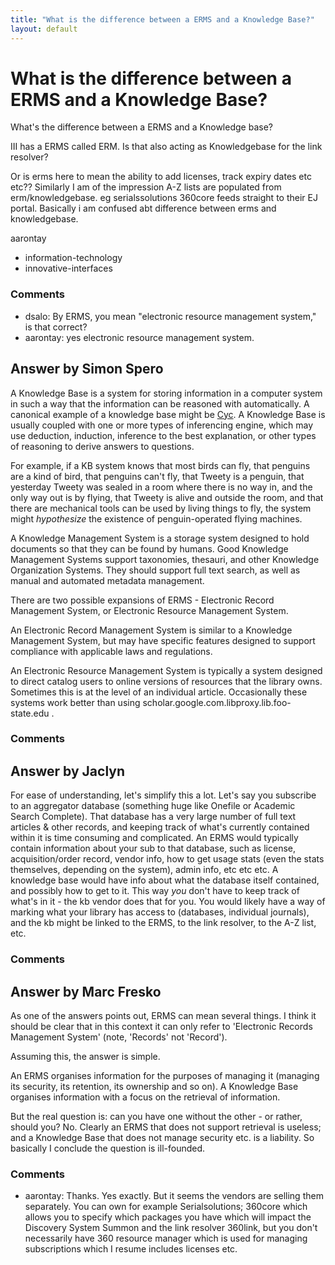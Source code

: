 ```yaml
---
title: "What is the difference between a ERMS and a Knowledge Base?"
layout: default
---
```

What is the difference between a ERMS and a Knowledge Base?
=====================
What's the difference between a ERMS and a Knowledge base?

III has a ERMS called ERM. Is that also acting as Knowledgebase for the
link resolver?

Or is erms here to mean the ability to add licenses, track expiry dates
etc etc?? Similarly I am of the impression A-Z lists are populated from
erm/knowledgebase. eg serialssolutions 360core feeds straight to their
EJ portal. Basically i am confused abt difference between erms and
knowledgebase.

aarontay

<ul class="tags"><li class="tag">information-technology</li><li class="tag">innovative-interfaces</li></ul>

### Comments ###
* dsalo: By ERMS, you mean "electronic resource management system," is that
correct?
* aarontay: yes electronic resource management system.


Answer by Simon Spero
----------------
A Knowledge Base is a system for storing information in a computer
system in such a way that the information can be reasoned with
automatically. A canonical example of a knowledge base might be
[Cyc](http://www.opencyc.org). A Knowledge Base is usually coupled with
one or more types of inferencing engine, which may use deduction,
induction, inference to the best explanation, or other types of
reasoning to derive answers to questions.

For example, if a KB system knows that most birds can fly, that penguins
are a kind of bird, that penguins can't fly, that Tweety is a penguin,
that yesterday Tweety was sealed in a room where there is no way in, and
the only way out is by flying, that Tweety is alive and outside the
room, and that there are mechanical tools can be used by living things
to fly, the system might *hypothesize* the existence of penguin-operated
flying machines.

A Knowledge Management System is a storage system designed to hold
documents so that they can be found by humans. Good Knowledge Management
Systems support taxonomies, thesauri, and other Knowledge Organization
Systems. They should support full text search, as well as manual and
automated metadata management.

There are two possible expansions of ERMS - Electronic Record Management
System, or Electronic Resource Management System.

An Electronic Record Management System is similar to a Knowledge
Management System, but may have specific features designed to support
compliance with applicable laws and regulations.

An Electronic Resource Management System is typically a system designed
to direct catalog users to online versions of resources that the library
owns. Sometimes this is at the level of an individual article.
Occasionally these systems work better than using
scholar.google.com.libproxy.lib.foo-state.edu .

### Comments ###

Answer by Jaclyn
----------------
For ease of understanding, let's simplify this a lot. Let's say you
subscribe to an aggregator database (something huge like Onefile or
Academic Search Complete). That database has a very large number of full
text articles & other records, and keeping track of what's currently
contained within it is time consuming and complicated. An ERMS would
typically contain information about your sub to that database, such as
license, acquisition/order record, vendor info, how to get usage stats
(even the stats themselves, depending on the system), admin info, etc
etc etc. A knowledge base would have info about what the database itself
contained, and possibly how to get to it. This way *you* don't have to
keep track of what's in it - the kb vendor does that for you. You would
likely have a way of marking what your library has access to (databases,
individual journals), and the kb might be linked to the ERMS, to the
link resolver, to the A-Z list, etc.

### Comments ###

Answer by Marc Fresko
----------------
As one of the answers points out, ERMS can mean several things. I think
it should be clear that in this context it can only refer to 'Electronic
Records Management System' (note, 'Records' not 'Record').

Assuming this, the answer is simple.

An ERMS organises information for the purposes of managing it (managing
its security, its retention, its ownership and so on). A Knowledge Base
organises information with a focus on the retrieval of information.

But the real question is: can you have one without the other - or
rather, should you? No. Clearly an ERMS that does not support retrieval
is useless; and a Knowledge Base that does not manage security etc. is a
liability. So basically I conclude the question is ill-founded.

### Comments ###
* aarontay: Thanks. Yes exactly. But it seems the vendors are selling them
separately. You can own for example Serialsolutions; 360core which
allows you to specify which packages you have which will impact the
Discovery System Summon and the link resolver 360link, but you don't
necessarily have 360 resource manager which is used for managing
subscriptions which I resume includes licenses etc.

